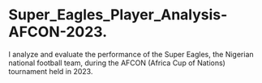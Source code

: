 # Super_Eagles_Player_Analysis-AFCON-2023.
I analyze and evaluate the performance of the Super Eagles, the Nigerian national football team, during the AFCON (Africa Cup of Nations) tournament held in 2023.
